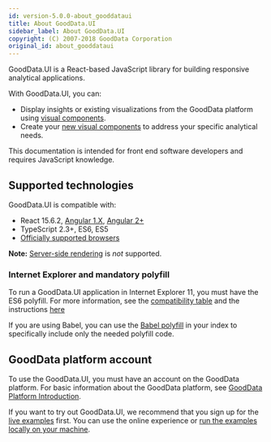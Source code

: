 ```yaml
---
id: version-5.0.0-about_gooddataui
title: About GoodData.UI
sidebar_label: About GoodData.UI
copyright: (C) 2007-2018 GoodData Corporation
original_id: about_gooddataui
---
```


GoodData.UI is a React-based JavaScript library for building responsive analytical applications.

With GoodData.UI, you can:
* Display insights or existing visualizations from the GoodData platform using [visual components](10_vis__start_with_visual_components.md).
* Create your [new visual components](create_new_visualization.md) to address your specific analytical needs.

This documentation is intended for front end software developers and requires JavaScript knowledge.

## Supported technologies
GoodData.UI is compatible with:
* React 15.6.2, [Angular 1.X](30_tips__use_angular_1.x.md), [Angular 2+](30_tips__use_angular_2.x.md)
* TypeScript 2.3+, ES6, ES5
* [Officially supported browsers](https://help.gooddata.com/display/doc/System+Requirements+and+Supported+Browsers)

**Note:** [Server-side rendering](https://github.com/reactjs/redux/blob/master/docs/recipes/ServerRendering.md) is *not* supported.

### Internet Explorer and mandatory polyfill
To run a GoodData.UI application in Internet Explorer 11, you must have the ES6 polyfill. For more information, see the [compatibility table](http://kangax.github.io/compat-table/es6/) and the instructions [here](https://github.com/zloirock/core-js)

If you are using Babel, you can use the [Babel polyfill](https://babeljs.io/docs/usage/polyfill/) in your index to specifically include only the needed polyfill code.

## GoodData platform account
To use the GoodData.UI, you must have an account on the GoodData platform. For basic information about the GoodData platform, see [GoodData Platform Introduction](01_intro__platform_intro.md).

If you want to try out GoodData.UI, we recommend that you sign up for the [live examples](https://gooddata-examples.herokuapp.com) first. You can use the online experience or [run the examples locally on your machine](https://github.com/gooddata/gooddata-react-components/#run-live-examples-locally).
